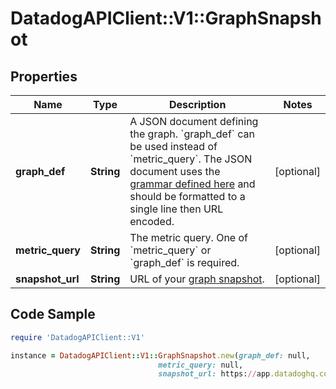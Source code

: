 # DatadogAPIClient::V1::GraphSnapshot

## Properties

Name | Type | Description | Notes
------------ | ------------- | ------------- | -------------
**graph_def** | **String** | A JSON document defining the graph. &#x60;graph_def&#x60; can be used instead of &#x60;metric_query&#x60;. The JSON document uses the [grammar defined here](https://docs.datadoghq.com/graphing/graphing_json/#grammar) and should be formatted to a single line then URL encoded. | [optional] 
**metric_query** | **String** | The metric query. One of &#x60;metric_query&#x60; or &#x60;graph_def&#x60; is required. | [optional] 
**snapshot_url** | **String** | URL of your [graph snapshot](https://docs.datadoghq.com/metrics/explorer/#snapshot). | [optional] 

## Code Sample

```ruby
require 'DatadogAPIClient::V1'

instance = DatadogAPIClient::V1::GraphSnapshot.new(graph_def: null,
                                 metric_query: null,
                                 snapshot_url: https://app.datadoghq.com/s/f12345678/aaa-bbb-ccc)
```



